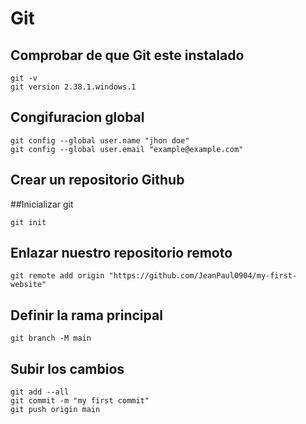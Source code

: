 # Git

## Comprobar de que Git este instalado

```
git -v
git version 2.38.1.windows.1
```

## Congifuracion global

```
git config --global user.name "jhon doe"
git config --global user.email "example@example.com"
```

## Crear un repositorio Github

##Inicializar git

```
git init
```

## Enlazar nuestro repositorio remoto

```
git remote add origin "https://github.com/JeanPaul0904/my-first-website"
```

## Definir la rama principal

```
git branch -M main
```

## Subir los cambios

```
git add --all
git commit -m "my first commit"
git push origin main
```